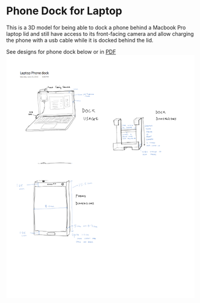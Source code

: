 # Phone Dock for Laptop

This is a 3D model for being able to dock a phone behind a Macbook Pro laptop lid and still have access to its front-facing camera and allow charging the phone with a usb cable while it is docked behind the lid.

See designs for phone dock below or in [PDF](/Laptop_Phone_Dock.pdf)
![Laptop_Phone_Dock](/Laptop_Phone_Dock.png)
